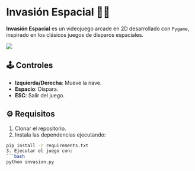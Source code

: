 # Invasión Espacial 🚀👾
**Invasión Espacial** es un videojuego arcade en 2D desarrollado con `Pygame`, inspirado en los clásicos juegos de disparos espaciales.

![](images/Invasión-espacial.gif)

## 🕹️ Controles
- **Izquierda/Derecha**: Mueve la nave.
- **Espacio**: Dispara.
- **ESC**: Salir del juego.

## ⚙️ Requisitos
1. Clonar el repositorio.
2. Instala las dependencias ejecutando:
```bash
pip install -r requirements.txt
3. Ejecutar el juego con:
```bash
python invasion.py
```